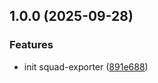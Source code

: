 ## 1.0.0 (2025-09-28)

### Features

* init squad-exporter ([891e688](https://github.com/yggdrion/squad-exporter/commit/891e68811773232c0c717656c1e7fafec5cdd3e9))
